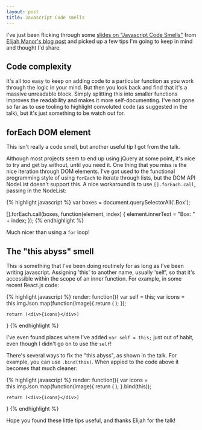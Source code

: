 ```yaml
---
layout: post
title: Javascript Code smells
---
```


I've just been flicking through some
[slides on "Javascript Code Smells"](http://elijahmanor.com/talks/js-smells/) from
[Elijah Manor's blog post](http://elijahmanor.com/javascript-smells/) and picked
up a few tips I'm going to keep in mind and thought I'd share.


Code complexity
---------------

It's all too easy to keep on adding code to a particular function as you work through
the logic in your mind. But then you look back and find that it's a massive
unreadable block. Simply splitting this into smaller functions improves the readability
and makes it more self-documenting. I've not gone so far as to use tooling to
highlight convoluted code (as suggested in the talk), but it's just something to
be watch out for.


forEach DOM element
-------------------

This isn't really a code smell, but another useful tip I got from the talk.

Although most projects seem to end up using jQuery at some point, it's nice to try
and get by without, until you need it. One thing that you miss is the nice iteration
through DOM elements. I've got used to the functional programming style of
using ```forEach``` to iterate through lists, but the DOM API NodeList doesn't support this.
A nice workaround is to use ```[].forEach.call```, passing in the NodeList:


{% highlight javascript %}
var boxes = document.querySelectorAll('.Box');

[].forEach.call(boxes, function(element, index) {
  element.innerText = "Box: " + index;
});
{% endhighlight %}

Much nicer than using a ```for``` loop!


The "this abyss" smell
----------------------

This is something that I've been doing routinely for as long as I've been
writing javascript. Assigning 'this' to another name, usually 'self',
so that it's accessible within the scope of an inner function.
For example, in some recent React.js code:

{% highlight javascript %}
render: function(){
    var self = this;
    var icons = this.imgJson.map(function(image){
        return (
            <ImageIcon
                key={image.id}
                iconSize={self.props.iconSize}
                handleIconClick={self.handleIconClick} />
        );
    });

    return (<div>{icons}</div>)
}
{% endhighlight %}

I've even found places where I've added ```var self = this;```
just out of habit, even though I didn't go on to use the ```self```!

There's several ways to fix the "this abyss", as shown in the talk.
For example, you can use ```.bind(this)```. When appied to the
code above it becomes that much cleaner:

{% highlight javascript %}
render: function(){
    var icons = this.imgJson.map(function(image){
        return (
            <ImageIcon
                key={image.id}
                iconSize={this.props.iconSize}
                handleIconClick={this.handleIconClick} />
        );
    }.bind(this));

    return (<div>{icons}</div>)
}
{% endhighlight %}

Hope you found these little tips useful, and thanks Elijah for the talk!
